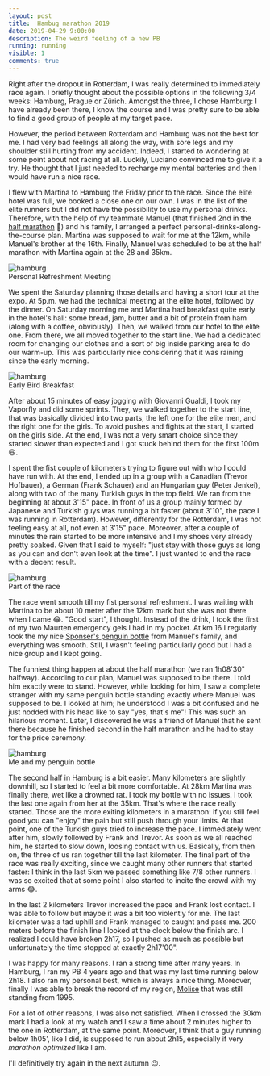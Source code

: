 ```yaml
---
layout: post
title:  Hambug marathon 2019
date: 2019-04-29 9:00:00
description: The weird feeling of a new PB
running: running
visible: 1
comments: true
---
```


Right after the dropout in Rotterdam, I was really determined to immediately race again. I briefly thought about the possible options in the following 3/4 weeks: Hamburg, Prague or Zürich. Amongst the three, I chose Hamburg: I have already been there, I know the course and I was pretty sure to be able to find a good group of people at my target pace.

However, the period between Rotterdam and Hamburg was not the best for me. I had very bad feelings all along the way, with sore legs and my shoulder still hurting from my accident. Indeed, I started to wondering at some point about not racing at all. Luckily, Luciano convinced me to give it a try. He thought that I just needed to recharge my mental batteries and then I would have run a nice race.

I flew with Martina to Hamburg the Friday prior to the race. Since the elite hotel was full, we booked a close one on our own. I was in the list of the elite runners but I did not have the possibility to use my personal drinks. Therefore, with the help of my teammate Manuel (that finished 2nd in the [half marathon](https://www.strava.com/activities/2324465558/overview) 🎉) and his family, I arranged a perfect personal-drinks-along-the-course plan. Martina was supposed to wait for me at the 12km, while Manuel's brother at the 16th. Finally, Manuel was scheduled to be at the half marathon with Martina again at the 28 and 35km.

<div class="img_row">
    <img class="col three left" src="{{ site.baseurl }}/assets/img/run/hamburg19/meeting.jpg" alt="hamburg" title="meeting"/>
</div>
<div class="col three caption">
    Personal Refreshment Meeting
</div>

We spent the Saturday planning those details and having a short tour at the expo. At 5p.m. we had the technical meeting at the elite hotel, followed by the dinner. On Saturday morning me and Martina had breakfast quite early in the hotel's hall: some bread, jam, butter and a bit of protein from ham (along with a coffee, obviously). Then, we walked from our hotel to the elite one. From there, we all moved together to the start line. We had a dedicated room for changing our clothes and a sort of big inside parking area to do our warm-up. This was particularly nice considering that it was raining since the early morning.

<div class="img_row">
    <img class="col three left" src="{{ site.baseurl }}/assets/img/run/hamburg19/breakfast.jpg" alt="hamburg" title="meeting"/>
</div>
<div class="col three caption">
    Early Bird Breakfast
</div>

After about 15 minutes of easy jogging with Giovanni Gualdi, I took my Vaporfly and did some sprints. They, we walked together to the start line, that was basically divided into two parts, the left one for the elite men, and the right one for the girls. To avoid pushes and fights at the start, I started on the girls side. At the end, I was not a very smart choice since they started slower than expected and I got stuck behind them for the first 100m 😆.

I spent the fist couple of kilometers trying to figure out with who I could have run with.  At the end, I ended up in a group with a Canadian (Trevor Hofbauer), a German (Frank Schauer) and an Hungarian guy (Peter Jenkei), along with two of the many Turkish guys in the top field.
We ran from the beginning at about 3'15" pace. In front of us a group mainly formed by Japanese and Turkish guys was running a bit faster (about 3'10", the pace I was running in Rotterdam). However, differently for the Rotterdam, I was not feeling easy at all, not even at 3'15" pace. Moreover, after a couple of minutes the rain started to be more intensive and I my shoes very already pretty soaked. Given that I said to myself: "just stay with those guys as long as you can and don't even look at the time". I just wanted to end the race with a decent result.

<div class="img_row">
    <img class="col three left" src="{{ site.baseurl }}/assets/img/run/hamburg19/race1.jpg" alt="hamburg" title="race1"/>
</div>
<div class="col three caption">
    Part of the race
</div>

The race went smooth till my fist personal refreshment. I was waiting with Martina to be about 10 meter after the 12km mark but she was not there when I came 😂. "Good start", I thought. Instead of the drink, I took the first of my two Maurten emergency gels I had in my pocket. At km 16 I regularly took the my nice [Sponser's penguin bottle](https://www.sponser.ch/ch_de/bidon-330ml.html) from Manuel's family, and everything was smooth. Still, I wasn't feeling particularly good but I had a nice group and I kept going.

The funniest thing happen at about the half marathon (we ran 1h08'30" halfway). According to our plan, Manuel was supposed to be there. I told him exactly were to stand. However, while looking for him, I saw a complete stranger with my same penguin bottle standing exactly where Manuel was supposed to be. I looked at him; he understood I was a bit confused and he just nodded with his head like to say "yes, that's me"! This was such an hilarious moment. Later, I discovered he was a friend of Manuel that he sent there because he finished second in the half marathon and he had to stay for the price ceremony.

<div class="img_row">
    <img class="col three left" src="{{ site.baseurl }}/assets/img/run/hamburg19/penguin.jpg" alt="hamburg" title="pengui"/>
</div>
<div class="col three caption">
    Me and my penguin bottle
</div>

The second half in Hamburg is a bit easier. Many kilometers are slightly downhill, so I started to feel a bit more comfortable. At 28km Martina was finally there, wet like a drowned rat. I took my bottle with no issues. I took the last one again from her at the 35km. That's where the race really started. Those are the more exiting kilometers in a marathon: if you still feel good you can "enjoy" the pain but still push through your limits. At that point, one of the Turkish guys tried to increase the pace. I immediately went after him, slowly followed by Frank and Trevor. As soon as we all reached him, he started to slow down, loosing contact with us. Basically, from then on, the three of us ran together till the last kilometer. The final part of the race was really exciting, since we caught many other runners that started faster: I think in the last 5km we passed something like 7/8 other runners. I was so excited that at some point I also started to incite the crowd with my arms 😂.

In the last 2 kilometers Trevor increased the pace and Frank lost contact. I was able to follow but maybe it was a bit too violently for me. The last kilometer was a tad uphill and Frank managed to caught and pass me. 200 meters before the finish line I looked at the clock below the finish arc. I realized I could have broken 2h17, so I pushed as much as possible but unfortunately the time stopped at exactly 2h17'00". 

I was happy for many reasons. I ran a strong time after many years. In Hamburg, I ran my PB 4 years ago and that was my last time running below 2h18. I also ran my personal best, which is always a nice thing. Moreover, finally I was able to break the record of my region, [Molise](https://en.wikipedia.org/wiki/Molise) that was still standing from 1995. 

For a lot of other reasons, I was also not satisfied. When I crossed the 30km mark I had a look at my watch and I saw a time about 2 minutes higher to the one in Rotterdam, at the same point. Moreover, I think that a guy running below 1h05', like I did, is supposed to run about 2h15, especially if very _marathon optimized_ like I am. 

I'll definitively try again in the next autumn 😉.










